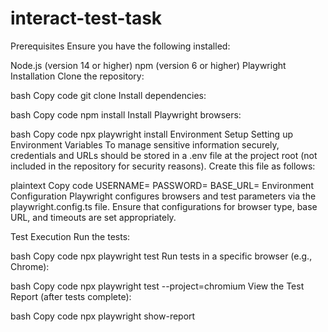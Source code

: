 # interact-test-task
Prerequisites
Ensure you have the following installed:

Node.js (version 14 or higher)
npm (version 6 or higher)
Playwright
Installation
Clone the repository:

bash
Copy code
git clone <repository-url>
Install dependencies:

bash
Copy code
npm install
Install Playwright browsers:

bash
Copy code
npx playwright install
Environment Setup
Setting up Environment Variables
To manage sensitive information securely, credentials and URLs should be stored in a .env file at the project root (not included in the repository for security reasons). Create this file as follows:

plaintext
Copy code
USERNAME=<your-username>
PASSWORD=<your-password>
BASE_URL=<application-url>
Environment Configuration
Playwright configures browsers and test parameters via the playwright.config.ts file. Ensure that configurations for browser type, base URL, and timeouts are set appropriately.

Test Execution
Run the tests:

bash
Copy code
npx playwright test
Run tests in a specific browser (e.g., Chrome):

bash
Copy code
npx playwright test --project=chromium
View the Test Report (after tests complete):

bash
Copy code
npx playwright show-report
